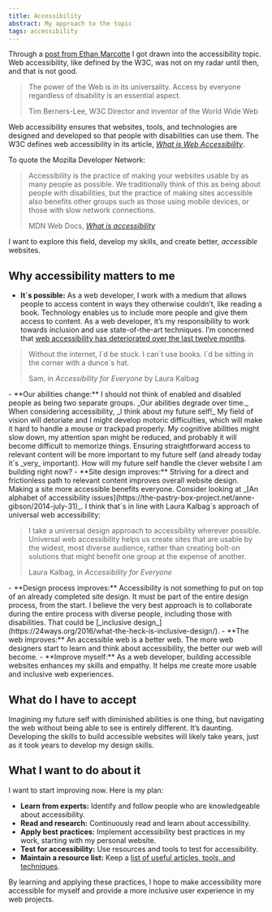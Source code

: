 ```yaml
---
title: Accessibility
abstract: My approach to the topic
tags: accessibility
---
```


Through a [post from Ethan Marcotte](https://ethanmarcotte.com/wrote/an-accessibility-statement/) I got drawn into the accessibility topic. Web accessibility, like defined by the W3C, was not on my radar until then, and that is not good.

<blockquote><p>The power of the Web is in its universality.
Access by everyone regardless of disability is an essential aspect.</p>
<footer>Tim Berners-Lee, W3C Director and inventor of the World Wide Web</footer>
</blockquote>

Web accessibility ensures that websites, tools, and technologies are designed and developed so that people with disabilities can use them. The W3C defines web accessibility in its article, [<cite>What is Web Accessibility</cite>](https://www.w3.org/WAI/fundamentals/accessibility-intro/).

To quote the Mozilla Developer Network:

<blockquote>
<p>Accessibility is the practice of making your websites usable by as many people as possible. We traditionally think of this as being about people with disabilities, but the practice of making sites accessible also benefits other groups such as those using mobile devices, or those with slow network connections.</p>
<footer>MDN Web Docs, <cite><a href="https://developer.mozilla.org/en-US/docs/Learn/Accessibility/What_is_accessibility">What is accessibility</a></cite></footer>
</blockquote>

I want to explore this field, develop my skills, and create better, _accessible_ websites.

## Why accessibility matters to me

- **It´s possible:** As a web developer, I work with a medium that allows people to access content in ways they otherwise couldn’t, like reading a book. Technology enables us to include more people and give them access to content. As a web developer, it’s my responsibility to work towards inclusion and use state-of-the-art techniques. I’m concerned that [web accessibility has deteriorated over the last twelve months](/2020-04-09-website-accessibility-got-worse/).
<blockquote><p>Without the internet, I´d be stuck. I can´t use books. I´d be sitting in the corner with a dunce´s hat.</p>
<footer>Sam, in <cite>Accessibility for Everyone</cite> by Laura Kalbag</footer>
</blockquote>
- **Our abilities change:** I should not think of enabled and disabled people as being two separate groups. _Our abilities degrade over time._ When considering accessibility, _I think about my future self!_ My field of vision will detoriate and I might develop motoric difficulties, which will make it hard to handle a mouse or trackpad properly. My cognitive abilities might slow down, my attention span might be reduced, and probably it will become difficult to memorize things. Ensuring straightforward access to relevant content will be more important to my future self (and already today it´s _very_ important). How will my future self handle the clever website I am building right now?
- **Site design improves:** Striving for a direct and frictionless path to relevant content improves overall website design. Making a site more accessible benefits everyone. Consider looking at _[An alphabet of accessibility issues](https://the-pastry-box-project.net/anne-gibson/2014-july-31)_. I think that´s in line with Laura Kalbag´s approach of universal web accessibility:
<blockquote><p>I take a universal design approach to accessibility wherever possible. Universal web accessibility helps us create sites that are usable by the widest, most diverse audience, rather than creating bolt-on solutions that might benefit one group at the expense of another.</p>
<footer>Laura Kalbag, in <cite>Accessibility for Everyone</cite></footer></blockquote>
- **Design process improves:** Accessibility is not something to put on top of an already completed site design. It must be part of the entire design process, from the start. I believe the very best approach is to collaborate during the entire process with diverse people, including those with disabilities. That could be [_inclusive design_](https://24ways.org/2016/what-the-heck-is-inclusive-design/).
- **The web improves:** An accessible web is a better web. The more web designers start to learn and think about accessibility, the better our web will become.
- **Improve myself:** As a web developer, building accessible websites enhances my skills and empathy. It helps me create more usable and inclusive web experiences.

## What do I have to accept

Imagining my future self with diminished abilities is one thing, but navigating the web without being able to see is entirely different. It’s daunting. Developing the skills to build accessible websites will likely take years, just as it took years to develop my design skills.

## What I want to do about it

I want to start improving now. Here is my plan:

- **Learn from experts:** Identify and follow people who are knowledgeable about accessibility.
- **Read and research:** Continuously read and learn about accessibility.
- **Apply best practices:** Implement accessibility best practices in my work, starting with my personal website.
- **Test for accessibility:** Use resources and tools to test for accessibility.
- **Maintain a resource list:** Keep a [list of useful articles, tools, and techniques](/blog/accessibility).

By learning and applying these practices, I hope to make accessibility more accessible for myself and provide a more inclusive user experience in my web projects.
